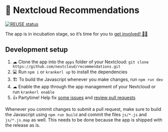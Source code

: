 # 🔮 Nextcloud Recommendations

[![REUSE status](https://api.reuse.software/badge/github.com/nextcloud/recommendations)](https://api.reuse.software/info/github.com/nextcloud/recommendations)

The app is in incubation stage, so it’s time for you to [get involved! 👩‍💻](https://github.com/nextcloud/recommendations#development-setup)

## Development setup

1. ☁ Clone the app into the `apps` folder of your Nextcloud: `git clone https://github.com/nextcloud/recommendations.git`
2. 💻 Run `npm i` or `krankerl up` to install the dependencies
3. 🏗 To build the Javascript whenever you make changes, run `npm run dev`
4. ☁ Enable the app through the app management of your Nextcloud or run `krankerl enable`
5. 👍 Partytime! Help fix [some issues](https://github.com/nextcloud/recommendations/issues) and [review pull requests](https://github.com/nextcloud/recommendations/pulls)

Whenever you commit changes to submit a pull request, make sure to build the Javascript using `npm run build` and commit the files `js/*.js` and `js/*.js.map` as well. This needs to be done because the app is shipped with the release as is.
